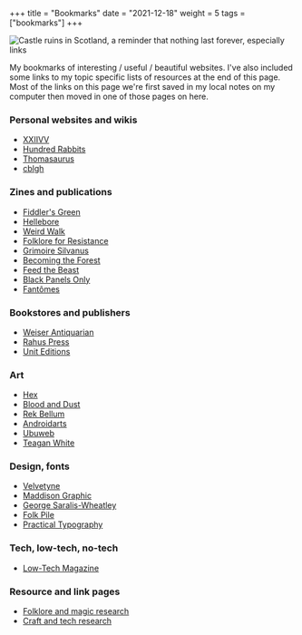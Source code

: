 +++
title = "Bookmarks"
date = "2021-12-18"
weight = 5
tags = ["bookmarks"]
+++

  ![Castle ruins in Scotland, a reminder that nothing last forever, especially links](/img/about/bookmarks.jpg "Castle ruins in Scotland, a reminder that nothing last forever, especially links")

My bookmarks of interesting / useful / beautiful websites. I've also included some links to my topic specific lists of resources at the end of this page. Most of the links on this page we're first saved in my local notes on my computer then moved in one of those pages on here.

### Personal websites and wikis

- [XXIIVV](https://wiki.xxiivv.com/)
- [Hundred Rabbits](https://wiki.xxiivv.com/)
- [Thomasaurus](https://www.thomasorus.com/)
- [cblgh](https://cblgh.org/)

### Zines and publications

- [Fiddler's Green](https://www.fiddlersgreenzine.com/)
- [Hellebore](https://helleborezine.bigcartel.com/)
- [Weird Walk](https://www.weirdwalk.co.uk/zine/)
- [Folklore for Resistance](https://www.folkloreforresistance.com/)
- [Grimoire Silvanus](https://grimoiresilvanus.bigcartel.com/)
- [Becoming the Forest](https://becomingtheforest.bigcartel.com/)
- [Feed the Beast](https://www.instagram.com/feedthebeast_fanzine/)
- [Black Panels Only](https://tommycreep.bandcamp.com/merch)
- [Fantômes](https://fantomeszine.com/)

### Bookstores and publishers

- [Weiser Antiquarian](https://www.weiserantiquarian.com/)
- [Rahus Press](http://raphuspress.weebly.com/)
- [Unit Editions](https://www.uniteditions.com/)

### Art

- [Hex](https://voidxwitch.tumblr.com/)
- [Blood and Dust](https://blood-and-dust.com/)
- [Rek Bellum](https://kokorobot.ca/site/home.html)
- [Androidarts](http://androidarts.com/)
- [Ubuweb](https://ubuweb.com/film/index.html)
- [Teagan White](https://www.teaganwhite.com/)

### Design, fonts

- [Velvetyne](https://www.velvetyne.fr/)
- [Maddison Graphic](https://www.maddisongraphic.com/)
- [George Saralis-Wheatley](https://gsw.cargo.site/)
- [Folk Pile](https://folkpile.bigcartel.com/)
- [Practical Typography](https://practicaltypography.com/)

### Tech, low-tech, no-tech

- [Low-Tech Magazine](https://solar.lowtechmagazine.com/)

### Resource and link pages

- [Folklore and magic research](/folklore/research)
- [Craft and tech research](/craft/research)
